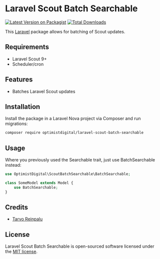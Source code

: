 # Laravel Scout Batch Searchable

[![Latest Version on Packagist](https://img.shields.io/packagist/v/optimistdigital/laravel-scout-batch-searchable.svg?style=flat-square)](https://packagist.org/packages/optimistdigital/laravel-scout-batch-searchable)
[![Total Downloads](https://img.shields.io/packagist/dt/optimistdigital/laravel-scout-batch-searchable.svg?style=flat-square)](https://packagist.org/packages/optimistdigital/laravel-scout-batch-searchable)

This [Laravel](https://laravel.com) package allows for batching of Scout updates.

## Requirements

- Laravel Scout 9+
- Scheduler/cron

## Features

- Batches Laravel Scout updates

## Installation

Install the package in a Laravel Nova project via Composer and run migrations:

```bash
composer require optimistdigital/laravel-scout-batch-searchable
```

## Usage

Where you previously used the Searchable trait, just use BatchSearchable instead:

```php
use OptimistDigital\ScoutBatchSearchable\BatchSearchable;

class SomeModel extends Model {
    use BatchSearchable;
}
```

## Credits

- [Tarvo Reinpalu](https://github.com/tarpsvo)

## License

Laravel Scout Batch Searchable is open-sourced software licensed under the [MIT license](LICENSE.md).
